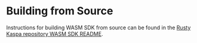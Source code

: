 # Building from Source

Instructions for building WASM SDK from source can be found in the [Rusty Kaspa repository WASM SDK README](https://github.com/kaspanet/rusty-kaspa/tree/master/wasm#building-from-source).

